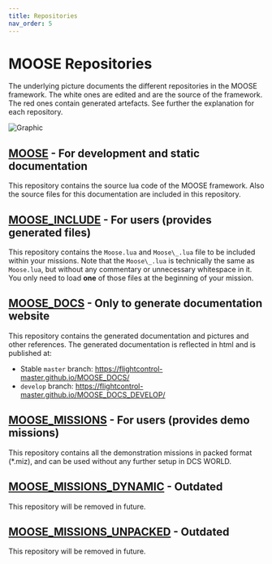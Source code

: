 ```yaml
---
title: Repositories
nav_order: 5
---
```


# MOOSE Repositories

The underlying picture documents the different repositories in the MOOSE framework.
The white ones are edited and are the source of the framework.
The red ones contain generated artefacts. See further the explanation for each repository.

![Graphic](/images/deployment-flow.png)

## [MOOSE](https://github.com/FlightControl-Master/MOOSE) - For development and static documentation

This repository contains the source lua code of the MOOSE framework.
Also the source files for this documentation are included in this repository.

## [MOOSE_INCLUDE](https://github.com/FlightControl-Master/MOOSE_INCLUDE) - For users (provides generated files)

This repository contains the `Moose.lua` and `Moose\_.lua` file to be included within your missions.
Note that the `Moose\_.lua` is technically the same as `Moose.lua`, but without any commentary or unnecessary whitespace in it.
You only need to load **one** of those files at the beginning of your mission.

## [MOOSE_DOCS](https://github.com/FlightControl-Master/MOOSE_DOCS) - Only to generate documentation website

This repository contains the generated documentation and pictures and other references.
The generated documentation is reflected in html and is published at: 
- Stable `master` branch: <https://flightcontrol-master.github.io/MOOSE_DOCS/>
- `develop` branch: <https://flightcontrol-master.github.io/MOOSE_DOCS_DEVELOP/>

## [MOOSE_MISSIONS](https://github.com/FlightControl-Master/MOOSE_MISSIONS) - For users (provides demo missions)

This repository contains all the demonstration missions in packed format (*.miz),
and can be used without any further setup in DCS WORLD.

## [MOOSE_MISSIONS_DYNAMIC](https://github.com/FlightControl-Master/MOOSE_MISSIONS_DYNAMIC) - Outdated

This repository will be removed in future.

## [MOOSE_MISSIONS_UNPACKED](https://github.com/FlightControl-Master/MOOSE_MISSIONS_UNPACKED) - Outdated

This repository will be removed in future.
